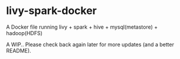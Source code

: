 # livy-spark-docker

A Docker file running livy + spark + hive + mysql(metastore) + hadoop(HDFS)

A WIP.. Please check back again later for more updates (and a better README).

